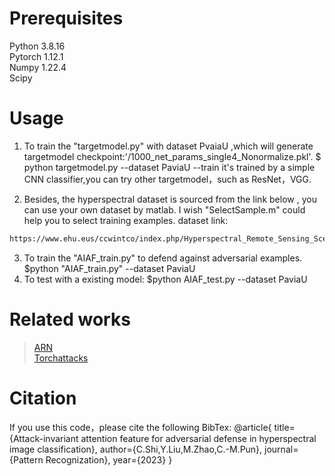 # Prerequisites
Python 3.8.16<br>
Pytorch 1.12.1<br>
Numpy 1.22.4<br>
Scipy

# Usage
1. To train the "targetmodel.py" with dataset PvaiaU ,which will generate targetmodel checkpoint:'/1000_net_params_single4_Nonormalize.pkl'.
                      $ python targetmodel.py --dataset PaviaU --train
  it's trained by a simple CNN classifier,you can try other targetmodel，such as ResNet，VGG.
  
2. Besides, the hyperspectral dataset is sourced from the link below , you can use your own dataset by matlab. I wish "SelectSample.m" could help you to select training examples. dataset link:
```asp
https://www.ehu.eus/ccwintco/index.php/Hyperspectral_Remote_Sensing_Scenes
```

3. To train the "AIAF_train.py" to defend against adversarial examples.
                          $python "AIAF_train.py" --dataset PaviaU
4. To test with a existing model:
                          $python AIAF_test.py --dataset PaviaU
						  
# Related works
>[ ARN](https://github.com/dwDavidxd/ARN " ARN")<br>
[ Torchattacks](https://github.com/Harry24k/adversarial-attacks-pytorch "> Torchattacks")

# Citation
If you use this code，please cite the following BibTex:
@article{ 
  title={Attack-invariant attention feature for adversarial defense in hyperspectral image classification},
  author={C.Shi,Y.Liu,M.Zhao,C.-M.Pun},
  journal={Pattern Recognization},
  year={2023}
}

